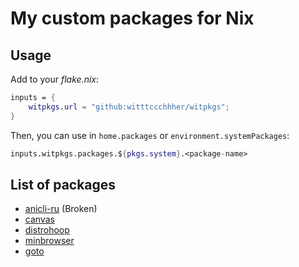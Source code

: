 # My custom packages for Nix

## Usage

Add to your *flake.nix*:

```nix
inputs = {
    witpkgs.url = "github:witttccchhher/witpkgs";
}
```

Then, you can use in `home.packages` or `environment.systemPackages`:

```nix
inputs.witpkgs.packages.${pkgs.system}.<package-name>
```

## List of packages

- [anicli-ru](https://github.com/vypivshiy/ani-cli-ru) (Broken)
- [canvas](https://github.com/adi1090x/canvas)
- [distrohoop](https://github.com/br0sinski/distrohoop)
- [minbrowser](https://github.com/minbrowser/min)
- [goto](https://github.com/grafviktor/goto)
